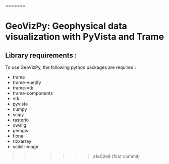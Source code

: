 
=======
# GeoVizPy: Geophysical data visualization with PyVista and Trame

## Library requirements :
To use GeoVizPy, the following python packages are required :

- trame
- trame-vuetify
- trame-vtk
- trame-components
- vtk
- pyvista
- numpy
- scipy
- rasterio
- owslig
- gemgis
- fiona
- rioxarray
- scikit-image
>>>>>>> a1e02e8 (first commit)
